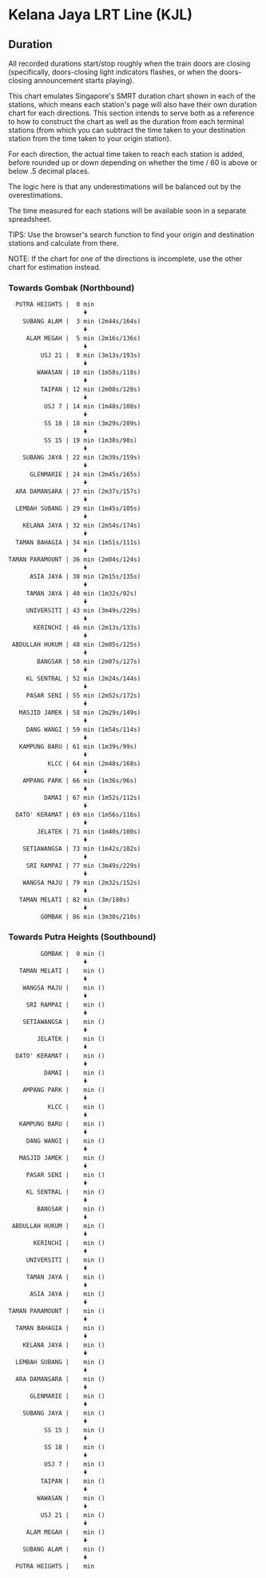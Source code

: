 # Kelana Jaya LRT Line (KJL)

## Duration

All recorded durations start/stop roughly when the train doors are closing (specifically, doors-closing light indicators flashes, or when the doors-closing announcement starts playing).

This chart emulates Singapore's SMRT duration chart shown in each of the stations, which means each station's page will also have their own duration chart for each directions. This section intends to serve both as a reference to how to construct the chart as well as the duration from each terminal stations (from which you can subtract the time taken to your destination station from the time taken to your origin station).

For each direction, the actual time taken to reach each station is added, before rounded up or down depending on whether the time / 60 is above or below .5 decimal places.

The logic here is that any underestimations will be balanced out by the overestimations.

The time measured for each stations will be available soon in a separate spreadsheet.

TIPS: Use the browser's search function to find your origin and destination stations and calculate from there.

NOTE: If the chart for one of the directions is incomplete, use the other chart for estimation instead.

### Towards Gombak (Northbound)

```
  PUTRA HEIGHTS |  0 min
                     🠟
    SUBANG ALAM |  3 min (2m44s/164s)
                     🠟
     ALAM MEGAH |  5 min (2m16s/136s)
                     🠟
         USJ 21 |  8 min (3m13s/193s)
                     🠟
        WAWASAN | 10 min (1m58s/118s)
                     🠟
         TAIPAN | 12 min (2m08s/128s)
                     🠟
          USJ 7 | 14 min (1m48s/108s)
                     🠟
          SS 18 | 18 min (3m29s/209s)
                     🠟
          SS 15 | 19 min (1m38s/98s)
                     🠟
    SUBANG JAYA | 22 min (2m39s/159s)
                     🠟
      GLENMARIE | 24 min (2m45s/165s)
                     🠟
  ARA DAMANSARA | 27 min (2m37s/157s)
                     🠟
  LEMBAH SUBANG | 29 min (1m45s/105s)
                     🠟
    KELANA JAYA | 32 min (2m54s/174s)
                     🠟
  TAMAN BAHAGIA | 34 min (1m51s/111s)
                     🠟
TAMAN PARAMOUNT | 36 min (2m04s/124s)
                     🠟
      ASIA JAYA | 38 min (2m15s/135s)
                     🠟
     TAMAN JAYA | 40 min (1m32s/92s)
                     🠟
     UNIVERSITI | 43 min (3m49s/229s)
                     🠟
       KERINCHI | 46 min (2m13s/133s)
                     🠟
 ABDULLAH HUKUM | 48 min (2m05s/125s)
                     🠟
        BANGSAR | 50 min (2m07s/127s)
                     🠟
     KL SENTRAL | 52 min (2m24s/144s)
                     🠟
     PASAR SENI | 55 min (2m52s/172s)
                     🠟
   MASJID JAMEK | 58 min (2m29s/149s)
                     🠟
     DANG WANGI | 59 min (1m54s/114s)
                     🠟
   KAMPUNG BARU | 61 min (1m39s/99s)
                     🠟
           KLCC | 64 min (2m48s/168s)
                     🠟
    AMPANG PARK | 66 min (1m36s/96s)
                     🠟
          DAMAI | 67 min (1m52s/112s)
                     🠟
  DATO' KERAMAT | 69 min (1m56s/116s)
                     🠟
        JELATEK | 71 min (1m40s/100s)
                     🠟
    SETIAWANGSA | 73 min (1m42s/102s)
                     🠟
     SRI RAMPAI | 77 min (3m49s/229s)
                     🠟
    WANGSA MAJU | 79 min (2m32s/152s)
                     🠟
   TAMAN MELATI | 82 min (3m/180s)
                     🠟
         GOMBAK | 86 min (3m30s/210s)
```

### Towards Putra Heights (Southbound)

```
         GOMBAK |  0 min ()
                     🠟
   TAMAN MELATI |    min ()
                     🠟
    WANGSA MAJU |    min ()
                     🠟
     SRI RAMPAI |    min ()
                     🠟
    SETIAWANGSA |    min ()
                     🠟
        JELATEK |    min ()
                     🠟
  DATO' KERAMAT |    min ()
                     🠟
          DAMAI |    min ()
                     🠟
    AMPANG PARK |    min ()
                     🠟
           KLCC |    min ()
                     🠟
   KAMPUNG BARU |    min ()
                     🠟
     DANG WANGI |    min ()
                     🠟
   MASJID JAMEK |    min ()
                     🠟
     PASAR SENI |    min ()
                     🠟
     KL SENTRAL |    min ()
                     🠟
        BANGSAR |    min ()
                     🠟
 ABDULLAH HUKUM |    min ()
                     🠟
       KERINCHI |    min ()
                     🠟
     UNIVERSITI |    min ()
                     🠟
     TAMAN JAYA |    min ()
                     🠟
      ASIA JAYA |    min ()
                     🠟
TAMAN PARAMOUNT |    min ()
                     🠟
  TAMAN BAHAGIA |    min ()
                     🠟
    KELANA JAYA |    min ()
                     🠟
  LEMBAH SUBANG |    min ()
                     🠟
  ARA DAMANSARA |    min ()
                     🠟
      GLENMARIE |    min ()
                     🠟
    SUBANG JAYA |    min ()
                     🠟
          SS 15 |    min ()
                     🠟
          SS 18 |    min ()
                     🠟
          USJ 7 |    min ()
                     🠟
         TAIPAN |    min ()
                     🠟
        WAWASAN |    min ()
                     🠟
         USJ 21 |    min ()
                     🠟
     ALAM MEGAH |    min ()
                     🠟
    SUBANG ALAM |    min ()
                     🠟
  PUTRA HEIGHTS |    min
```
